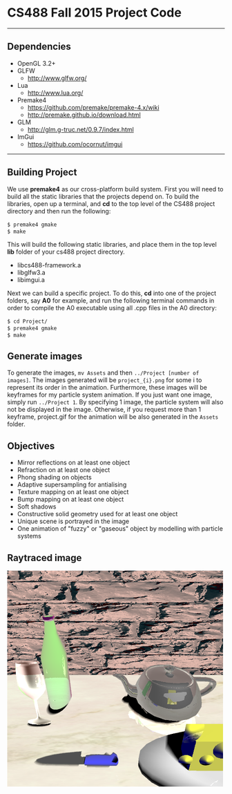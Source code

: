 # CS488 Fall 2015 Project Code

---

## Dependencies
* OpenGL 3.2+
* GLFW
    * http://www.glfw.org/
* Lua
    * http://www.lua.org/
* Premake4
    * https://github.com/premake/premake-4.x/wiki
    * http://premake.github.io/download.html
* GLM
    * http://glm.g-truc.net/0.9.7/index.html
* ImGui
    * https://github.com/ocornut/imgui


---

## Building Project
We use **premake4** as our cross-platform build system. First you will need to build all
the static libraries that the projects depend on. To build the libraries, open up a
terminal, and **cd** to the top level of the CS488 project directory and then run the
following:

    $ premake4 gmake
    $ make

This will build the following static libraries, and place them in the top level **lib**
folder of your cs488 project directory.
* libcs488-framework.a
* libglfw3.a
* libimgui.a

Next we can build a specific project.  To do this, **cd** into one of the project folders,
say **A0** for example, and run the following terminal commands in order to compile the A0 executable using all .cpp files in the A0 directory:

    $ cd Project/
    $ premake4 gmake
    $ make

## Generate images
To generate the images, `mv Assets` and then `../Project [number of images]`. The images generated will be `project_{i}.png` for some i to represent its order in the animation. Furthermore, these images will be keyframes for my particle system animation. If you just want one image, simply run `../Project 1`. By specifying 1 image, the particle system will also not be displayed in the image. Otherwise, if you request more than 1 keyframe, project.gif for the animation will be also generated in the `Assets` folder.

## Objectives
- Mirror reflections on at least one object
- Refraction on at least one object
- Phong shading on objects
- Adaptive supersampling for antialising
- Texture mapping on at least one object
- Bump mapping on at least one object
- Soft shadows
- Constructive solid geometry used for at least one object
- Unique scene is portrayed in the image
- One animation of "fuzzy" or "gaseous" object by modelling with particle systems

## Raytraced image
![image](Project/screenshot.png)
